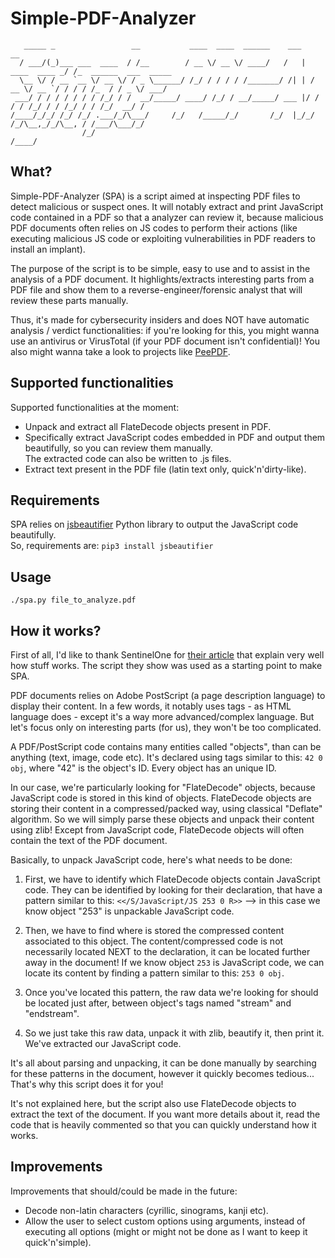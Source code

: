 # Simple-PDF-Analyzer
```
   _____ _                 __           ____  ____  ______    ___                __                     
  / ___/(_)___ ___  ____  / /__        / __ \/ __ \/ ____/   /   |  ____  ____ _/ /_  ______  ___  _____
  \__ \/ / __ `__ \/ __ \/ / _ \______/ /_/ / / / / /_______/ /| | / __ \/ __ `/ / / / /_  / / _ \/ ___/
 ___/ / / / / / / / /_/ / /  __/_____/ ____/ /_/ / __/_____/ ___ |/ / / / /_/ / / /_/ / / /_/  __/ /    
/____/_/_/ /_/ /_/ .___/_/\___/     /_/   /_____/_/       /_/  |_/_/ /_/\__,_/_/\__, / /___/\___/_/     
                /_/                                                            /____/                   
```

## What?

Simple-PDF-Analyzer (SPA) is a script aimed at inspecting PDF files to detect malicious or suspect ones.
It will notably extract and print JavaScript code contained in a PDF so that a analyzer can review it, because malicious PDF documents often relies on JS codes to perform their actions (like executing malicious JS code or exploiting vulnerabilities in PDF readers to install an implant).

The purpose of the script is to be simple, easy to use and to assist in the analysis of a PDF document.
It highlights/extracts interesting parts from a PDF file and show them to a reverse-engineer/forensic analyst that will review these parts manually.

Thus, it's made for cybersecurity insiders and does NOT have automatic analysis / verdict functionalities: if you're looking for this, you might wanna use an antivirus or VirusTotal (if your PDF document isn't confidential)! You also might wanna take a look to projects like [PeePDF](https://github.com/jesparza/peepdf).

## Supported functionalities

Supported functionalities at the moment:
- Unpack and extract all FlateDecode objects present in PDF.
- Specifically extract JavaScript codes embedded in PDF and output them beautifully, so you can review them manually. \
  The extracted code can also be written to .js files.
- Extract text present in the PDF file (latin text only, quick'n'dirty-like).

## Requirements

SPA relies on [jsbeautifier](https://pypi.org/project/jsbeautifier/) Python library to output the JavaScript code beautifully. \
So, requirements are:
```pip3 install jsbeautifier```

## Usage
```./spa.py file_to_analyze.pdf```

## How it works?

First of all, I'd like to thank SentinelOne for [their article](https://www.sentinelone.com/blog/malicious-pdfs-revealing-techniques-behind-attacks/) that explain very well how stuff works. The script they show was used as a starting point to make SPA.

PDF documents relies on Adobe PostScript (a page description language) to display their content. In a few words, it notably uses tags - as HTML language does - except it's a way more advanced/complex language. But let's focus only on interesting parts (for us), they won't be too complicated.

A PDF/PostScript code contains many entities called "objects", than can be anything (text, image, code etc). It's declared using tags similar to this: `42 0 obj`, where "42" is the object's ID. Every object has an unique ID.

In our case, we're particularly looking for "FlateDecode" objects, because JavaScript code is stored in this kind of objects. FlateDecode objects are storing their content in a compressed/packed way, using classical "Deflate" algorithm. So we will simply parse these objects and unpack their content using zlib!
Except from JavaScript code, FlateDecode objects will often contain the text of the PDF document.

Basically, to unpack JavaScript code, here's what needs to be done:
1) First, we have to identify which FlateDecode objects contain JavaScript code. They can be identified by looking for their declaration, that have a pattern similar to this:  `<</S/JavaScript/JS 253 0 R>>` --> in this case we know object "253" is unpackable JavaScript code.

2) Then, we have to find where is stored the compressed content associated to this object.
The content/compressed code is not necessarily located NEXT to the declaration, it can be located further away in the document! If we know object `253` is JavaScript code, we can locate its content by finding a pattern similar to this: `253 0 obj`.

3) Once you've located this pattern, the raw data we're looking for should be located just after, between object's tags named "stream" and "endstream".
4) So we just take this raw data, unpack it with zlib, beautify it, then print it. We've extracted our JavaScript code.

It's all about parsing and unpacking, it can be done manually by searching for these patterns in the document, however it quickly becomes tedious... That's why this script does it for you!

It's not explained here, but the script also use FlateDecode objects to extract the text of the document. If you want more details about it, read the code that is heavily commented so that you can quickly understand how it works.

## Improvements

Improvements that should/could be made in the future:
- Decode non-latin characters (cyrillic, sinograms, kanji etc).
- Allow the user to select custom options using arguments, instead of executing all options (might or might not be done as I want to keep it quick'n'simple).
